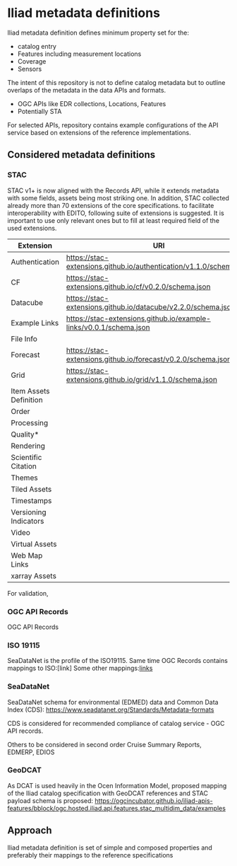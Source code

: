# Iliad metadata definitions

Iliad metadata definition defines minimum property set for the:
* catalog entry
* Features including measurement locations
* Coverage
* Sensors

The intent of this repository is not to define catalog metadata but to outline overlaps of the metadata in the data APIs and formats.
* OGC APIs like EDR collections, Locations, Features
* Potentially STA

For selected APIs, repository contains example configurations of the API service based on extensions of the reference implementations.

## Considered metadata definitions

### STAC 
STAC v1+ is now aligned with the Records API, while it extends metadata with some fields, assets being most striking one.
In addition, STAC collected already more than 70 extensions of the core specifications. to facilitate interoperability with EDITO, following suite of extensions is suggested.
It is important to use only relevant ones but to fill at least required field of the used extensions.

|Extension|URI|
|-----|----|
|Authentication|https://stac-extensions.github.io/authentication/v1.1.0/schema.json|
|CF|https://stac-extensions.github.io/cf/v0.2.0/schema.json|
|Datacube|https://stac-extensions.github.io/datacube/v2.2.0/schema.json|
|Example Links|https://stac-extensions.github.io/example-links/v0.0.1/schema.json|
|File Info|
|Forecast|https://stac-extensions.github.io/forecast/v0.2.0/schema.json|
|Grid|https://stac-extensions.github.io/grid/v1.1.0/schema.json|
|Item Assets Definition|
|Order|
|Processing|
|Quality*|
|Rendering|
|Scientific Citation|
|Themes|
|Tiled Assets|
|Timestamps|
|Versioning Indicators|
|Video|
|Virtual Assets|
|Web Map Links|
|xarray Assets|

For validation, 

### OGC API Records

OGC API Records

### ISO 19115
SeaDataNet is the profile of the ISO19115. Same time OGC Records contains mappings to ISO:[link]
Some other mappings:[links](https://github.com/w3c/dxwg/blob/gh-pages/DCAT-ISO19115-mapping.xlsx)



### SeaDataNet

SeaDataNet schema for environmental (EDMED) data and Common Data Index (CDS):
https://www.seadatanet.org/Standards/Metadata-formats

CDS is considered for recommended compliance of catalog service - OGC API records.

Others to be considered in second order Cruise Summary Reports, EDMERP, EDIOS

### GeoDCAT
As DCAT is used heavily in the Ocen Information Model, proposed mapping of the Iliad catalog specification with GeoDCAT references and STAC payload schema is proposed:
https://ogcincubator.github.io/iliad-apis-features/bblock/ogc.hosted.iliad.api.features.stac_multidim_data/examples


## Approach
Iliad metadata definition is set of simple and composed properties and preferably their mappings to the reference specifications
